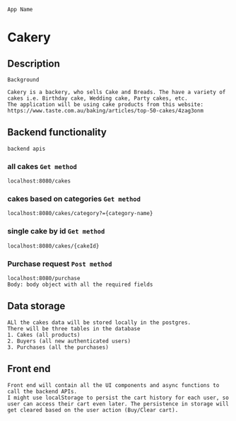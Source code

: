 `App Name`

# Cakery

## Description

```
Background
```

```
Cakery is a backery, who sells Cake and Breads. The have a variety of cakes i.e. Birthday cake, Wedding cake, Party cakes, etc.
The application will be using cake products from this website: https://www.taste.com.au/baking/articles/top-50-cakes/4zag3onm
```

## Backend functionality

`backend apis`

### all cakes `Get method`

```
localhost:8080/cakes
```

### cakes based on categories `Get method`

```
localhost:8080/cakes/category?={category-name}
```

### single cake by id `Get method`

```
localhost:8080/cakes/{cakeId}
```

### Purchase request `Post method`

```
localhost:8080/purchase
Body: body object with all the required fields
```

## Data storage

```
ALl the cakes data will be stored locally in the postgres.
There will be three tables in the database
1. Cakes (all products)
2. Buyers (all new authenticated users)
3. Purchases (all the purchases)
```

## Front end

```
Front end will contain all the UI components and async functions to call the backend APIs.
I might use localStorage to persist the cart history for each user, so user can access their cart even later. The persistence in storage will get cleared based on the user action (Buy/Clear cart).
```
